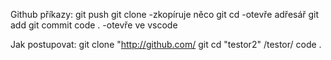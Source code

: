 Github příkazy:
git push
git clone -zkopíruje něco
git  cd -otevře adřesář
git add 
git commit
code . -otevře ve vscode

Jak postupovat:
git clone "http://github.com/
git cd "testor2"
/testor/ code .